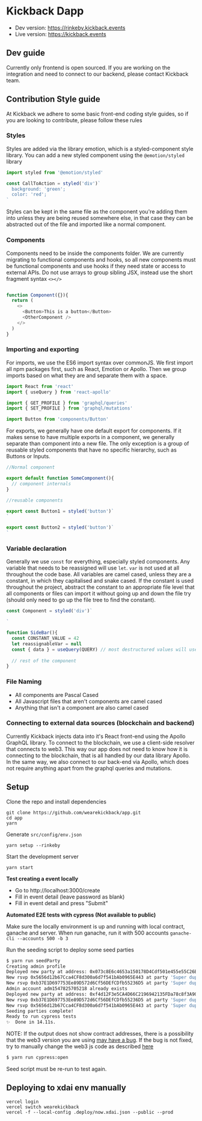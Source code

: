 # Kickback Dapp

- Dev version: https://rinkeby.kickback.events
- Live version: https://kickback.events

## Dev guide

Currently only frontend is open sourced.
If you are working on the integration and need to connect to our backend, please contact Kickback team.

## Contribution Style guide

At Kickback we adhere to some basic front-end coding style guides, so if you are looking to contribute, please follow these rules

### Styles

Styles are added via the library emotion, which is a styled-component style library. You can add a new styled component using the `@emotion/styled` library

```js
import styled from '@emotion/styled'

const CallToAction = styled('div')`
  background: 'green';
  color: 'red';
`
```

Styles can be kept in the same file as the component you're adding them into unless they are being reused somewhere else, in that case they can be abstracted out of the file and imported like a normal component.

### Components

Components need to be inside the components folder. We are currently migrating to functional components and hooks, so all new components must be functional components and use hooks if they need state or access to external APIs. Do not use arrays to group sibling JSX, instead use the short fragment syntax `<></>`

```js

function Component({}){
  return (
    <>
      <Button>This is a button</Button>
      <OtherComponent />
    </>
  )
}


```

### Importing and exporting

For imports, we use the ES6 import syntax over commonJS. We first import all npm packages first, such as React, Emotion or Apollo. Then we group imports based on what they are and separate them with a space.

```js
import React from 'react'
import { useQuery } from 'react-apollo'

import { GET_PROFILE } from 'graphql/queries'
import { SET_PROFILE } from 'graphql/mutations'

import Button from 'components/Button'
```

For exports, we generally have one default export for components. If it makes sense to have multiple exports in a component, we generally separate than component into a new file. The only exception is a group of reusable styled components that have no specific hierarchy, such as Buttons or Inputs.

```js
//Normal component

export default function SomeComponent(){
  // component internals
}
```

```js
//reusable components

export const Button1 = styled('button')`
`

export const Button2 = styled('button')`
`
```

### Variable declaration

Generally we use `const` for everything, especially styled components. Any variable that needs to be reassigned will use `let`. `var` is not used at all throughout the code base. All variables are camel cased, unless they are a constant, in which they capitalised and snake cased. If the constant is used throughout the project, abstract the constant to an appropriate file level that all components or files can import it without going up and down the file try (should only need to go up the file tree to find the constant).

```js
const Component = styled('div')`

`

function SideBar(){
  const CONSTANT_VALUE = 42
  let reassignableVar = null
  const { data } = useQuery(QUERY) // most destructured values will use const unless otherwise needed
  
  // rest of the component
}
```

### File Naming

* All components are Pascal Cased
* All Javascript files that aren't components are camel cased
* Anything that isn't a component are also camel cased

### Connecting to external data sources (blockchain and backend)

Currently Kickback injects data into it's React front-end using the Apollo GraphQL library. To connect to the blockchain, we use a client-side resolver that connects to web3. This way our app does not need to know how it is connecting to the blockchain, that is all handled by our data library Apollo. In the same way, we also connect to our back-end via Apollo, which does not require anything apart from the graphql queries and mutations.

## Setup

Clone the repo and install dependencies

```
git clone https://github.com/wearekickback/app.git
cd app
yarn
```

Generate `src/config/env.json`

```
yarn setup --rinkeby
```
Start the development server

```
yarn start
```

**Test creating a event locally**

- Go to http://localhost:3000/create
- Fill in event detail (leave password as blank)
- Fill in event detail and press "Submit"

**Automated E2E tests with cypress (Not available to public)**

Make sure the locally environment is up and running with local contract, ganache and server. When run ganache, run it with 500 accounts `ganache-cli --accounts 500 -b 3`

Run the seeding script to deploy some seed parties

```bash
$ yarn run seedParty
Creating admin profile
Deployed new party at address: 0x073c8E6c4653a150178D4Cdf501e455e55C26BA4
New rsvp 0x5656d12b67Cca4CF8d300a6d7f541bAb0965E443 at party 'Super duper'at address: 0x073c8E6c4653a150178D4Cdf501e455e55C26BA4
New rsvp 0xb37E1D697753Ee89D572d6Cf56DEfCDfb55236D5 at party 'Super duper'at address: 0x073c8E6c4653a150178D4Cdf501e455e55C26BA4
Admin account adm1547825705218 already exists
Deployed new party at address: 0xf4d12F3e5CA4D66C2196942135FDa78c8f3A90d1
New rsvp 0xb37E1D697753Ee89D572d6Cf56DEfCDfb55236D5 at party 'Super duper 2'at address: 0xf4d12F3e5CA4D66C2196942135FDa78c8f3A90d1
New rsvp 0x5656d12b67Cca4CF8d300a6d7f541bAb0965E443 at party 'Super duper 2'at address: 0xf4d12F3e5CA4D66C2196942135FDa78c8f3A90d1
Seeding parties complete!
Ready to run cypress tests
✨  Done in 14.11s.
```

NOTE: If the output does not show contract addresses, there is a possibility that the web3 version you are using [may have a bug](https://github.com/ethereum/web3.js/issues/1916). If the bug is not fixed, try to manually change the web3 js code as described [here](https://ethereum.stackexchange.com/questions/61073/uncaught-error-returned-values-arent-valid-did-it-run-out-of-gas)

```bash
$ yarn run cypress:open
```

Seed script must be re-run to test again.

## Deploying to xdai env manually

```
vercel login
vercel switch wearekickback
vercel -f --local-config .deploy/now.xdai.json --public --prod
```
